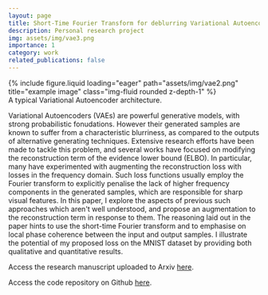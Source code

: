 ```yaml
---
layout: page
title: Short-Time Fourier Transform for deblurring Variational Autoencoders
description: Personal research project
img: assets/img/vae3.png
importance: 1
category: work
related_publications: false
---
```



<div class="row">
    <div class="col-sm mt-3 mt-md-0">
        {% include figure.liquid loading="eager" path="assets/img/vae2.png" title="example image" class="img-fluid rounded z-depth-1" %}
    </div>
</div>
<div class="caption">
    A typical Variational Autoencoder architecture.
</div>

Variational Autoencoders (VAEs) are powerful generative models, with strong probabilistic fonudations. However their generated samples are known to suffer from a characteristic blurriness, as compared to the outputs of alternative generating techniques. Extensive research efforts have been made to tackle this problem, and several works have focused on modifying the reconstruction term of the evidence lower bound (ELBO). In particular, many have experimented with augmenting the reconstruction loss with losses in the frequency domain. Such loss functions usually employ the Fourier transform to explicitly penalise the lack of higher frequency components in the generated samples, which are responsible for sharp visual features. In this paper, I explore the aspects of previous such approaches which aren't well understood, and propose an augmentation to the reconstruction term in response to them. The reasoning laid out in the paper hints to use the short-time Fourier transform and to emphasise on local phase coherence between the input and output samples. I illustrate the potential of my proposed loss on the MNIST dataset by providing both qualitative and quantitative results.



Access the research manuscript uploaded to Arxiv [here](https://arxiv.org/abs/2401.03166).

Access the code repository on Github [here](https://github.com/Vibhu04/Deblurring-Variational-Autoencoders-with-STFT).



